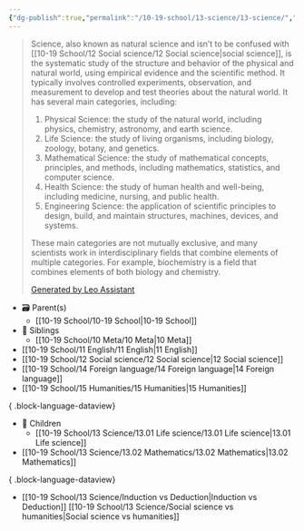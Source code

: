 ```yaml
---
{"dg-publish":true,"permalink":"/10-19-school/13-science/13-science/","contentClasses":"dashboard","tags":["moc"],"updated":"2024-03-26"}
---
```



> Science, also known as natural science and isn’t to be confused with [[10-19 School/12 Social science/12 Social science\|social science]], is the systematic study of the structure and behavior of the physical and natural world, using empirical evidence and the scientific method. It typically involves controlled experiments, observation, and measurement to develop and test theories about the natural world. It has several main categories, including:
> 
> 1. Physical Science: the study of the natural world, including physics, chemistry, astronomy, and earth science.
> 2. Life Science: the study of living organisms, including biology, zoology, botany, and genetics.
> 3. Mathematical Science: the study of mathematical concepts, principles, and methods, including mathematics, statistics, and computer science.
> 4. Health Science: the study of human health and well-being, including medicine, nursing, and public health.
> 5. Engineering Science: the application of scientific principles to design, build, and maintain structures, machines, devices, and systems.
> 
> These main categories are not mutually exclusive, and many scientists work in interdisciplinary fields that combine elements of multiple categories. For example, biochemistry is a field that combines elements of both biology and chemistry.
> 
> [Generated by Leo Assistant](https://brave.com/leo/)

- 🗃 Parent(s)
	- [[10-19 School/10-19 School\|10-19 School]]
- 📁 Siblings
	- [[10-19 School/10 Meta/10 Meta\|10 Meta]]
- [[10-19 School/11 English/11 English\|11 English]]
- [[10-19 School/12 Social science/12 Social science\|12 Social science]]
- [[10-19 School/14 Foreign language/14 Foreign language\|14 Foreign language]]
- [[10-19 School/15 Humanities/15 Humanities\|15 Humanities]]

{ .block-language-dataview}
- 📄 Children
	- [[10-19 School/13 Science/13.01 Life science/13.01 Life science\|13.01 Life science]]
- [[10-19 School/13 Science/13.02 Mathematics/13.02 Mathematics\|13.02 Mathematics]]

{ .block-language-dataview}

  - [[10-19 School/13 Science/Induction vs Deduction\|Induction vs Deduction]]
[[10-19 School/13 Science/Social science vs humanities\|Social science vs humanities]]